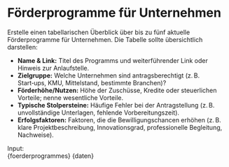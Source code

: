 # Förderprogramme für Unternehmen

Erstelle einen tabellarischen Überblick über bis zu fünf aktuelle Förderprogramme für Unternehmen.  Die Tabelle sollte übersichtlich darstellen:

* **Name & Link:** Titel des Programms und weiterführender Link oder Hinweis zur Anlaufstelle.
* **Zielgruppe:** Welche Unternehmen sind antragsberechtigt (z. B. Start‑ups, KMU, Mittelstand, bestimmte Branchen)?
* **Förderhöhe/Nutzen:** Höhe der Zuschüsse, Kredite oder steuerlichen Vorteile; nenne wesentliche Vorteile.
* **Typische Stolpersteine:** Häufige Fehler bei der Antragstellung (z. B. unvollständige Unterlagen, fehlende Vorbereitungszeit).
* **Erfolgsfaktoren:** Faktoren, die die Bewilligungschancen erhöhen (z. B. klare Projektbeschreibung, Innovationsgrad, professionelle Begleitung, Nachweise).

Input:  
{foerderprogrammes}
{daten}